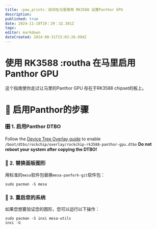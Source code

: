 ```yaml
---
title: :paw_prints：如何在马里使用 RK3588 设置Panthor GPU
description:
published: true
date: 2024-11-10T19：29：32.381Z
tags:
editor: markdown
dateCreated: 2024-08-31T15:03:26.994Z
---
```


# 使用 RK3588 :routha 在马里启用Panthor GPU

这个指南使你走过让马里的Panthor GPU 存在于RK3588 chipset的板上。

# 🔧 启用Panthor的步骤

### 🎛️ 1. 启用Panthor DTBO

Follow the [Device Tree Overlay guide](https://wiki.bredos.org/en/how-to/how-to-enable-dtbos) to enable
`/boot/dtbs/rockchip/overlay/rockchip-rk3588-panthor-gpu.dtbo`
**Do not reboot your system after copying the DTBO!**

### 🔄 2. 替换面板图形

用标准的`mesa`软件包替换`mesa-panfork-git`软件包：

```
sudo pacman -S mesa
```

### 🔁 3. 重启您的系统

如果您想要验证您的图形，您可以运行以下操作：

```
sudo pacman -S inxi mesa-utils
inxi -G
```